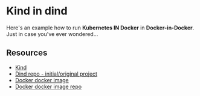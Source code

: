 # Kind in dind

Here's an example how to run **Kubernetes IN Docker** in **Docker-in-Docker**. Just in case you've ever wondered...

## Resources

- [Kind](https://github.com/kubernetes-sigs/kind)
- [Dind repo - initial/original project](https://github.com/jpetazzo/dind)
- [Docker docker image](https://hub.docker.com/_/docker/)
- [Docker docker image repo](https://github.com/docker-library/docker)